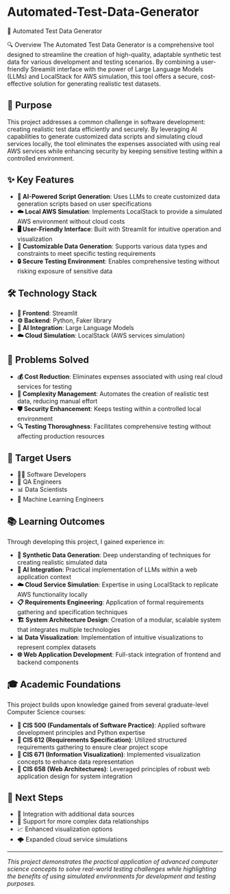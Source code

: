 # Automated-Test-Data-Generator
🎯 Automated Test Data Generator

🔍 Overview
The Automated Test Data Generator is a comprehensive tool designed to streamline the creation of high-quality, adaptable synthetic test data for various development and testing scenarios. By combining a user-friendly Streamlit interface with the power of Large Language Models (LLMs) and LocalStack for AWS simulation, this tool offers a secure, cost-effective solution for generating realistic test datasets.

## 🚀 Purpose
This project addresses a common challenge in software development: creating realistic test data efficiently and securely. By leveraging AI capabilities to generate customized data scripts and simulating cloud services locally, the tool eliminates the expenses associated with using real AWS services while enhancing security by keeping sensitive testing within a controlled environment.

## ✨ Key Features
- **🤖 AI-Powered Script Generation**: Uses LLMs to create customized data generation scripts based on user specifications
- **☁️ Local AWS Simulation**: Implements LocalStack to provide a simulated AWS environment without cloud costs
- **🖥️ User-Friendly Interface**: Built with Streamlit for intuitive operation and visualization
- **🔧 Customizable Data Generation**: Supports various data types and constraints to meet specific testing requirements
- **🔒 Secure Testing Environment**: Enables comprehensive testing without risking exposure of sensitive data

## 🛠️ Technology Stack
- **🎨 Frontend**: Streamlit
- **⚙️ Backend**: Python, Faker library
- **🧠 AI Integration**: Large Language Models
- **☁️ Cloud Simulation**: LocalStack (AWS services simulation)

## 🎯 Problems Solved
- **💰 Cost Reduction**: Eliminates expenses associated with using real cloud services for testing
- **🧩 Complexity Management**: Automates the creation of realistic test data, reducing manual effort
- **🛡️ Security Enhancement**: Keeps testing within a controlled local environment
- **🔍 Testing Thoroughness**: Facilitates comprehensive testing without affecting production resources

## 👥 Target Users
- 👨‍💻 Software Developers
- 🧪 QA Engineers
- 📊 Data Scientists
- 🤖 Machine Learning Engineers

## 📚 Learning Outcomes
Through developing this project, I gained experience in:

- **🔢 Synthetic Data Generation**: Deep understanding of techniques for creating realistic simulated data
- **🤖 AI Integration**: Practical implementation of LLMs within a web application context
- **☁️ Cloud Service Simulation**: Expertise in using LocalStack to replicate AWS functionality locally
- **📋 Requirements Engineering**: Application of formal requirements gathering and specification techniques 
- **🏗️ System Architecture Design**: Creation of a modular, scalable system that integrates multiple technologies
- **📊 Data Visualization**: Implementation of intuitive visualizations to represent complex datasets
- **🌐 Web Application Development**: Full-stack integration of frontend and backend components

## 🎓 Academic Foundations
This project builds upon knowledge gained from several graduate-level Computer Science courses:
- **🔷 CIS 500 (Fundamentals of Software Practice)**: Applied software development principles and Python expertise
- **🔷 CIS 612 (Requirements Specification)**: Utilized structured requirements gathering to ensure clear project scope
- **🔷 CIS 671 (Information Visualization)**: Implemented visualization concepts to enhance data representation
- **🔷 CIS 658 (Web Architectures)**: Leveraged principles of robust web application design for system integration

## 🔮 Next Steps
- 🔄 Integration with additional data sources
- 🔗 Support for more complex data relationships
- 📈 Enhanced visualization options
- 🌩️ Expanded cloud service simulations

---

*This project demonstrates the practical application of advanced computer science concepts to solve real-world testing challenges while highlighting the benefits of using simulated environments for development and testing purposes.*
